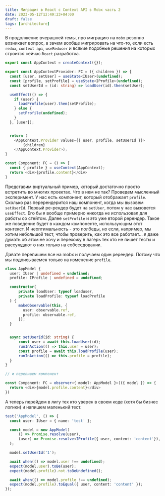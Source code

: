```yaml
---
title: Миграция в React c Context API в Mobx часть 2
date: 2023-05-12T12:49:23+04:00
draft: false
tags: [architecture]
---
```


В продолжение вчерашней темы, про миграцию на `mobx`  резонно возникает вопрос, а зачем вообще мигрировать на что-то, если есть `redux`, `context api`, `useReducer` и всякие подобные решения на которых строится сейчас `React` разработка.

```ts
export const AppContext = createContext({});

export const AppContextProvider: FC = ({ children }) => {
  const [user, setUser] = useState<IUser>(undefined);
  const [profile, setProfile] = useState<IProfile>(undefined);
  const setUserId = (id: string) => loadUser(id).then(setUser);

  useEffect(() => {
    if (user) {
      loadProfile(user).then(setProfile);
    } else {
      setProfile(undefined);
    }
  }, [user]);


  return (
	<AppContext.Provider values={{ user, profile, setUserId }}>
		{children}
	</AppContext.Provider>);
}

const Component: FC = () => {
  const { profile } = useContext(AppContext);
  return <div>{profile.content}</div>
}
```

Представим виртуальный пример, который достаточно просто встретить во многих проектах. Что в нем не так?
Проведем мысленный эксперимент. У нас есть компонент, который отображает `profile`. Сколько раз перерендерится наш компонент, когда мы вызовем  `setUserId`. Первый ре-рендер будет на `setUser`, потом у нас вызовется `useEffect`. Его бы я вообще примерно никогда не использовал для работы со стейтом. Далее  `setProfile` и это уже второй ререндер. Такое же поведение будет в каждом компоненте, использующим этот контекст.
И неоптимальность - это полбеды, но если, например, мы хотим небольшой тест, чтобы проверить, как это все работает... я даже думать об этом не хочу и перехожу в лагерь тех кто не пишет тесты и рассуждают о них только на собеседовании.

Давате перепишем все на mobx и получаем один ререндер. Потому что мы подписываемся только на изменение `profile`.

```ts
class AppModel {
  user: IUser | undefined = undefined;
  profile: IProfile | undefined = undefined;

  constructor(
	  private loadUser: typeof loaduser,
	  private loadProfile: typeof loadProfile
  ) {
	  makeObservable(this, {
	    user: observable.ref,
	    profile: observable.ref,
	  });
  }


  async setUserId(id: string) {
	  const user = await this.loadUser(id);
	  runInAction(() => this.user = user);
	  const profile = await this.loadProfile(user);
	  runInAction(() => this.profile = profile);
  }
}

// и перепишем компонент

const Component: FC = observer<{ model: AppModel }>(({ model }) => {
  return <div>{model.profile.content}</div>
})
```

А теперь перейдем в лигу тех кто уверен в своем коде (хотя бы бизнес логики) и напишем маленький тест.

```ts
test('AppModel', () => {
  const user: IUser = { name: 'test' };

  const model = new AppModel(
	  () => Promise.resolve(user),
	  (user) => Promise.resolve<IProfile({ user, content: 'content'}),
  );

  model.setUserId('1');

  await when(() => model.user !== undefined);
  expect(model.user).toBe(user);
  expect(model.profile).not.toBeUndefined();

  await when(() => model.profile !== undefined);
  expect(model.profile).toEqual({ user, content: 'content' });
});
```
